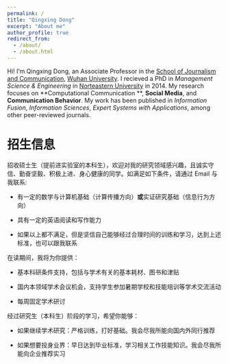 ```yaml
---
permalink: /
title: "Qingxing Dong"
excerpt: "About me"
author_profile: true
redirect_from: 
  - /about/
  - /about.html
---
```

Hi! I’m Qingxing Dong, an Associate Professor in the [School of Journalism and Communication](http://journal.whu.edu.cn/en/index), [Wuhan University](https://en.whu.edu.cn/). I recieved a PhD in *Management Science & Engineering* in [Norteastern University](http://english.neu.edu.cn/) in 2014. My research focuses on **Computational Communication **, **Social Media**, and **Communication Behavior**. My work has been published in *Information Fusion*, *Information Sciences*, *Expert Systems with Applications*,  among other peer-reviewed journals.

# 招生信息

 招收硕士生（提前进实验室的本科生），欢迎对我的研究领域感兴趣，且诚实守信、勤奋坚毅、积极上进、身心健康的同学。如满足如下条件，请通过 Email 与我联系:

- 有一定的数学与计算机基础（计算传播方向）**或**实证研究基础（信息行为方向）

- 具有一定的英语阅读和写作能力

- 如果以上都不满足，但是坚信自己能够经过合理时间的训练和学习，达到上述标准，也可以跟我联系

在读期间，我将为你提供：

- 基本科研条件支持，包括与学术有关的基本耗材、图书和津贴

- 国内本领域学术会议机会，支持学生参加暑期学校和技能培训等学术交流活动

- 每周固定学术研讨

经过研究生（本科生）阶段的学习，希望你能够：

- 如果继续学术研究：严格训练，打好基础。我会尽我所能向国内外同行推荐

- 如果想要投身业界：早日达到毕业标准，学习相关工作技能知识。我会尽我所能向企业推荐实习 

